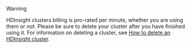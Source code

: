 

> [!WARNING]
> HDInsight clusters billing is pro-rated per minute, whether you are using them or not. Please be sure to delete your cluster after you have finished using it. For information on deleting a cluster, see [How to delete an HDInsight cluster](../articles/hdinsight/hdinsight-delete-cluster.md).
> 
> 

